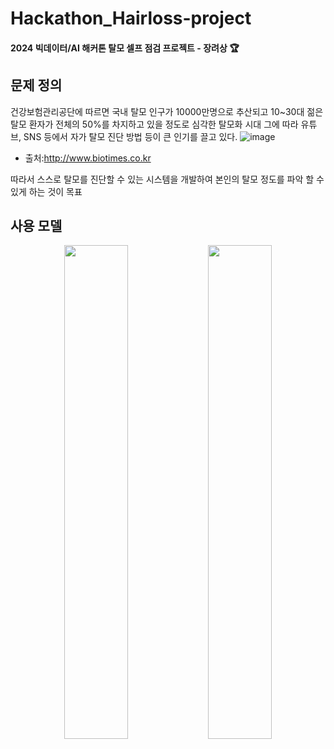 # Hackathon_Hairloss-project

#### 2024 빅데이터/AI 해커톤 탈모 셀프 점검 프로젝트 - 장려상 :trophy:

## 문제 정의
건강보험관리공단에 따르면 국내 탈모 인구가 10000만명으로 추산되고 10~30대 젊은 탈모 환자가 전체의 50%를 차지하고 있을 정도로 심각한 탈모화 시대
그에 따라 유튜브, SNS 등에서 자가 탈모 진단 방법 등이 큰 인기를 끌고 있다.
<img alt="image" src="https://github.com/user-attachments/assets/0b33d7b0-c80b-4d17-a0ab-36df99a505bd" />
* 출처:http://www.biotimes.co.kr

따라서 스스로 탈모를 진단할 수 있는 시스템을 개발하여 본인의 탈모 정도를 파악 할 수 있게 하는 것이 목표

## 사용 모델
<p align="center">
  <img src="https://github.com/user-attachments/assets/41c49ae0-dfae-4591-9150-53403fe7f11d" width="45%"/>
  <img src="https://github.com/user-attachments/assets/8f5df45a-2c08-42cc-8f6e-d2d39f9efeda" width="45%"/>
</p>






